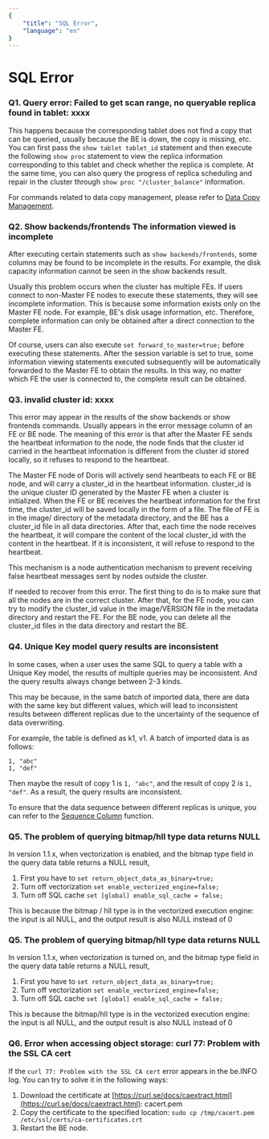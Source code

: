 ```yaml
---
{
    "title": "SQL Error",
    "language": "en"
}
---
```


<!--
Licensed to the Apache Software Foundation (ASF) under one
or more contributor license agreements.  See the NOTICE file
distributed with this work for additional information
regarding copyright ownership.  The ASF licenses this file
to you under the Apache License, Version 2.0 (the
"License"); you may not use this file except in compliance
with the License.  You may obtain a copy of the License at

  http://www.apache.org/licenses/LICENSE-2.0

Unless required by applicable law or agreed to in writing,
software distributed under the License is distributed on an
"AS IS" BASIS, WITHOUT WARRANTIES OR CONDITIONS OF ANY
KIND, either express or implied.  See the License for the
specific language governing permissions and limitations
under the License.
-->

# SQL Error

### Q1. Query error: Failed to get scan range, no queryable replica found in tablet: xxxx

This happens because the corresponding tablet does not find a copy that can be queried, usually because the BE is down, the copy is missing, etc. You can first pass the `show tablet tablet_id` statement and then execute the following `show proc` statement to view the replica information corresponding to this tablet and check whether the replica is complete. At the same time, you can also query the progress of replica scheduling and repair in the cluster through `show proc "/cluster_balance"` information.

For commands related to data copy management, please refer to [Data Copy Management](../admin-manual/maint-monitor/tablet-repair-and-balance.md).

### Q2. Show backends/frontends The information viewed is incomplete

After executing certain statements such as `show backends/frontends`, some columns may be found to be incomplete in the results. For example, the disk capacity information cannot be seen in the show backends result.

Usually this problem occurs when the cluster has multiple FEs. If users connect to non-Master FE nodes to execute these statements, they will see incomplete information. This is because some information exists only on the Master FE node. For example, BE's disk usage information, etc. Therefore, complete information can only be obtained after a direct connection to the Master FE.

Of course, users can also execute `set forward_to_master=true;` before executing these statements. After the session variable is set to true, some information viewing statements executed subsequently will be automatically forwarded to the Master FE to obtain the results. In this way, no matter which FE the user is connected to, the complete result can be obtained.

### Q3. invalid cluster id: xxxx

This error may appear in the results of the show backends or show frontends commands. Usually appears in the error message column of an FE or BE node. The meaning of this error is that after the Master FE sends the heartbeat information to the node, the node finds that the cluster id carried in the heartbeat information is different from the cluster id stored locally, so it refuses to respond to the heartbeat.

The Master FE node of Doris will actively send heartbeats to each FE or BE node, and will carry a cluster_id in the heartbeat information. cluster_id is the unique cluster ID generated by the Master FE when a cluster is initialized. When the FE or BE receives the heartbeat information for the first time, the cluster_id will be saved locally in the form of a file. The file of FE is in the image/ directory of the metadata directory, and the BE has a cluster_id file in all data directories. After that, each time the node receives the heartbeat, it will compare the content of the local cluster_id with the content in the heartbeat. If it is inconsistent, it will refuse to respond to the heartbeat.

This mechanism is a node authentication mechanism to prevent receiving false heartbeat messages sent by nodes outside the cluster.

If needed to recover from this error. The first thing to do is to make sure that all the nodes are in the correct cluster. After that, for the FE node, you can try to modify the cluster_id value in the image/VERSION file in the metadata directory and restart the FE. For the BE node, you can delete all the cluster_id files in the data directory and restart the BE.

### Q4. Unique Key model query results are inconsistent

In some cases, when a user uses the same SQL to query a table with a Unique Key model, the results of multiple queries may be inconsistent. And the query results always change between 2-3 kinds.

This may be because, in the same batch of imported data, there are data with the same key but different values, which will lead to inconsistent results between different replicas due to the uncertainty of the sequence of data overwriting.

For example, the table is defined as k1, v1. A batch of imported data is as follows:

````text
1, "abc"
1, "def"
````

Then maybe the result of copy 1 is `1, "abc"`, and the result of copy 2 is `1, "def"`. As a result, the query results are inconsistent.

To ensure that the data sequence between different replicas is unique, you can refer to the [Sequence Column](../data-operate/update-delete/sequence-column-manual.md) function.

### Q5. The problem of querying bitmap/hll type data returns NULL

In version 1.1.x, when vectorization is enabled, and the bitmap type field in the query data table returns a NULL result,

1. First you have to `set return_object_data_as_binary=true;`
2. Turn off vectorization `set enable_vectorized_engine=false;`
3. Turn off SQL cache `set [global] enable_sql_cache = false;`

This is because the bitmap / hll type is in the vectorized execution engine: the input is all NULL, and the output result is also NULL instead of 0

### Q5. The problem of querying bitmap/hll type data returns NULL

In version 1.1.x, when vectorization is turned on, and the bitmap type field in the query data table returns a NULL result,

1. First you have to `set return_object_data_as_binary=true;`
2. Turn off vectorization `set enable_vectorized_engine=false;`
3. Turn off SQL cache `set [global] enable_sql_cache = false;`

This is because the bitmap/hll type is in the vectorized execution engine: the input is all NULL, and the output result is also NULL instead of 0

### Q6. Error when accessing object storage: curl 77: Problem with the SSL CA cert

If the `curl 77: Problem with the SSL CA cert` error appears in the be.INFO log. You can try to solve it in the following ways:

1. Download the certificate at [https://curl.se/docs/caextract.html](https://curl.se/docs/caextract.html): cacert.pem
2. Copy the certificate to the specified location: `sudo cp /tmp/cacert.pem /etc/ssl/certs/ca-certificates.crt`
3. Restart the BE node.
